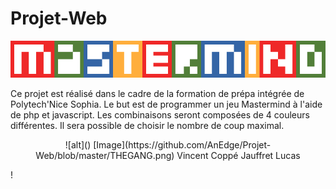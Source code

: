 # Projet-Web
![Image](https://github.com/AnEdge/Projet-Web/blob/master/Mastermind_main.png)

Ce projet est réalisé dans le cadre de la formation de prépa intégrée de Polytech'Nice Sophia.
Le but est de programmer un jeu Mastermind à l'aide de php et javascript.
Les combinaisons seront composées de 4 couleurs différentes.
Il sera possible de choisir le nombre de coup maximal.


<p align="center">
![alt]()
  [Image](https://github.com/AnEdge/Projet-Web/blob/master/THEGANG.png)   Vincent Coppé 
Jauffret Lucas

</p>!
